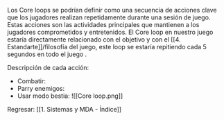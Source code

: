 Los Core loops se podrían definir como una secuencia de acciones clave que los jugadores realizan repetidamente durante una sesión de juego. Estas acciones son las actividades principales que mantienen a los jugadores comprometidos y entretenidos. El Core loop en nuestro juego estaría directamente relacionado con el objetivo y con el [[4. Estandarte]]/filosofía del juego, este loop se estaría repitiendo cada 5 segundos en todo el juego .

Descripción de cada acción:
- Combatir:
- Parry enemigos:
- Usar modo bestia:
![[Core loop.png]]


Regresar: [[1. Sistemas y MDA - Índice]]